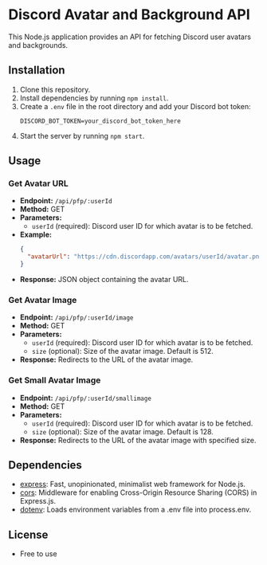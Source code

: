 # Discord Avatar and Background API

This Node.js application provides an API for fetching Discord user avatars and backgrounds.

## Installation

1. Clone this repository.
2. Install dependencies by running `npm install`.
3. Create a `.env` file in the root directory and add your Discord bot token:
   ```
   DISCORD_BOT_TOKEN=your_discord_bot_token_here
   ```
4. Start the server by running `npm start`.

## Usage

### Get Avatar URL

- **Endpoint:** `/api/pfp/:userId`
- **Method:** GET
- **Parameters:**
  - `userId` (required): Discord user ID for which avatar is to be fetched.
- **Example:**
  ```json
  {
    "avatarUrl": "https://cdn.discordapp.com/avatars/userId/avatar.png"
  }
  ```
- **Response:** JSON object containing the avatar URL.

### Get Avatar Image

- **Endpoint:** `/api/pfp/:userId/image`
- **Method:** GET
- **Parameters:**
  - `userId` (required): Discord user ID for which avatar is to be fetched.
  - `size` (optional): Size of the avatar image. Default is 512.
- **Response:** Redirects to the URL of the avatar image.

### Get Small Avatar Image

- **Endpoint:** `/api/pfp/:userId/smallimage`
- **Method:** GET
- **Parameters:**
  - `userId` (required): Discord user ID for which avatar is to be fetched.
  - `size` (optional): Size of the avatar image. Default is 128.
- **Response:** Redirects to the URL of the avatar image with specified size.

## Dependencies

- [express](https://www.npmjs.com/package/express): Fast, unopinionated, minimalist web framework for Node.js.
- [cors](https://www.npmjs.com/package/cors): Middleware for enabling Cross-Origin Resource Sharing (CORS) in Express.js.
- [dotenv](https://www.npmjs.com/package/dotenv): Loads environment variables from a .env file into process.env.

## License

- Free to use
